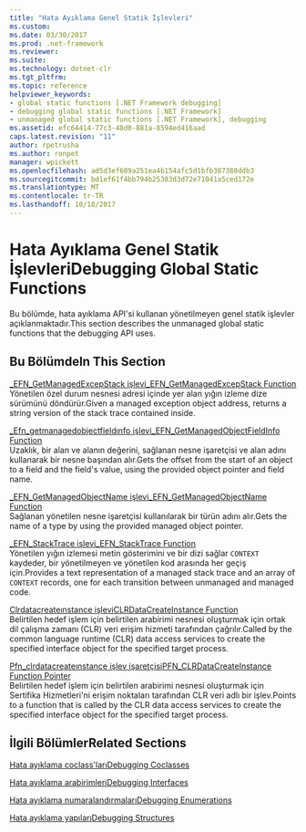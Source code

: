 ```yaml
---
title: "Hata Ayıklama Genel Statik İşlevleri"
ms.custom: 
ms.date: 03/30/2017
ms.prod: .net-framework
ms.reviewer: 
ms.suite: 
ms.technology: dotnet-clr
ms.tgt_pltfrm: 
ms.topic: reference
helpviewer_keywords:
- global static functions [.NET Framework debugging]
- debugging global static functions [.NET Framework]
- unmanaged global static functions [.NET Framework], debugging
ms.assetid: efc64414-77c3-48d0-881a-8594ed416aad
caps.latest.revision: "11"
author: rpetrusha
ms.author: ronpet
manager: wpickett
ms.openlocfilehash: ad5d3ef689a251ea4b154afc5d1bfb387388ddb3
ms.sourcegitcommit: bd1ef61f4bb794b25383d3d72e71041a5ced172e
ms.translationtype: MT
ms.contentlocale: tr-TR
ms.lasthandoff: 10/18/2017
---
```

# <a name="debugging-global-static-functions"></a><span data-ttu-id="21dff-102">Hata Ayıklama Genel Statik İşlevleri</span><span class="sxs-lookup"><span data-stu-id="21dff-102">Debugging Global Static Functions</span></span>
<span data-ttu-id="21dff-103">Bu bölümde, hata ayıklama API'si kullanan yönetilmeyen genel statik işlevler açıklanmaktadır.</span><span class="sxs-lookup"><span data-stu-id="21dff-103">This section describes the unmanaged global static functions that the debugging API uses.</span></span>  
  
## <a name="in-this-section"></a><span data-ttu-id="21dff-104">Bu Bölümde</span><span class="sxs-lookup"><span data-stu-id="21dff-104">In This Section</span></span>  
 [<span data-ttu-id="21dff-105">_EFN_GetManagedExcepStack işlevi</span><span class="sxs-lookup"><span data-stu-id="21dff-105">_EFN_GetManagedExcepStack Function</span></span>](../../../../docs/framework/unmanaged-api/debugging/efn-getmanagedexcepstack-function.md)  
 <span data-ttu-id="21dff-106">Yönetilen özel durum nesnesi adresi içinde yer alan yığın izleme dize sürümünü döndürür.</span><span class="sxs-lookup"><span data-stu-id="21dff-106">Given a managed exception object address, returns a string version of the stack trace contained inside.</span></span>  
  
 [<span data-ttu-id="21dff-107">_Efn_getmanagedobjectfieldınfo işlevi</span><span class="sxs-lookup"><span data-stu-id="21dff-107">_EFN_GetManagedObjectFieldInfo Function</span></span>](../../../../docs/framework/unmanaged-api/debugging/efn-getmanagedobjectfieldinfo-function.md)  
 <span data-ttu-id="21dff-108">Uzaklık, bir alan ve alanın değerini, sağlanan nesne işaretçisi ve alan adını kullanarak bir nesne başından alır.</span><span class="sxs-lookup"><span data-stu-id="21dff-108">Gets the offset from the start of an object to a field and the field's value, using the provided object pointer and field name.</span></span>  
  
 [<span data-ttu-id="21dff-109">_EFN_GetManagedObjectName işlevi</span><span class="sxs-lookup"><span data-stu-id="21dff-109">_EFN_GetManagedObjectName Function</span></span>](../../../../docs/framework/unmanaged-api/debugging/efn-getmanagedobjectname-function.md)  
 <span data-ttu-id="21dff-110">Sağlanan yönetilen nesne işaretçisi kullanılarak bir türün adını alır.</span><span class="sxs-lookup"><span data-stu-id="21dff-110">Gets the name of a type by using the provided managed object pointer.</span></span>  
  
 [<span data-ttu-id="21dff-111">_EFN_StackTrace işlevi</span><span class="sxs-lookup"><span data-stu-id="21dff-111">_EFN_StackTrace Function</span></span>](../../../../docs/framework/unmanaged-api/debugging/efn-stacktrace-function.md)  
 <span data-ttu-id="21dff-112">Yönetilen yığın izlemesi metin gösterimini ve bir dizi sağlar `CONTEXT` kaydeder, bir yönetilmeyen ve yönetilen kod arasında her geçiş için.</span><span class="sxs-lookup"><span data-stu-id="21dff-112">Provides a text representation of a managed stack trace and an array of `CONTEXT` records, one for each transition between unmanaged and managed code.</span></span>  
  
 [<span data-ttu-id="21dff-113">Clrdatacreateınstance işlevi</span><span class="sxs-lookup"><span data-stu-id="21dff-113">CLRDataCreateInstance Function</span></span>](../../../../docs/framework/unmanaged-api/debugging/clrdatacreateinstance-function.md)  
 <span data-ttu-id="21dff-114">Belirtilen hedef işlem için belirtilen arabirimi nesnesi oluşturmak için ortak dil çalışma zamanı (CLR) veri erişim hizmeti tarafından çağrılır.</span><span class="sxs-lookup"><span data-stu-id="21dff-114">Called by the common language runtime (CLR) data access services to create the specified interface object for the specified target process.</span></span>  
  
 [<span data-ttu-id="21dff-115">Pfn_clrdatacreateınstance işlev işaretçisi</span><span class="sxs-lookup"><span data-stu-id="21dff-115">PFN_CLRDataCreateInstance Function Pointer</span></span>](../../../../docs/framework/unmanaged-api/debugging/pfn-clrdatacreateinstance-function-pointer.md)  
 <span data-ttu-id="21dff-116">Belirtilen hedef işlem için belirtilen arabirimi nesnesi oluşturmak için Sertifika Hizmetleri'ni erişim noktaları tarafından CLR veri adlı bir işlev.</span><span class="sxs-lookup"><span data-stu-id="21dff-116">Points to a function that is called by the CLR data access services to create the specified interface object for the specified target process.</span></span>  
  
## <a name="related-sections"></a><span data-ttu-id="21dff-117">İlgili Bölümler</span><span class="sxs-lookup"><span data-stu-id="21dff-117">Related Sections</span></span>  
 [<span data-ttu-id="21dff-118">Hata ayıklama coclass'ları</span><span class="sxs-lookup"><span data-stu-id="21dff-118">Debugging Coclasses</span></span>](../../../../docs/framework/unmanaged-api/debugging/debugging-coclasses.md)  
  
 [<span data-ttu-id="21dff-119">Hata ayıklama arabirimleri</span><span class="sxs-lookup"><span data-stu-id="21dff-119">Debugging Interfaces</span></span>](../../../../docs/framework/unmanaged-api/debugging/debugging-interfaces.md)  
  
 [<span data-ttu-id="21dff-120">Hata ayıklama numaralandırmaları</span><span class="sxs-lookup"><span data-stu-id="21dff-120">Debugging Enumerations</span></span>](../../../../docs/framework/unmanaged-api/debugging/debugging-enumerations.md)  
  
 [<span data-ttu-id="21dff-121">Hata ayıklama yapıları</span><span class="sxs-lookup"><span data-stu-id="21dff-121">Debugging Structures</span></span>](../../../../docs/framework/unmanaged-api/debugging/debugging-structures.md)
